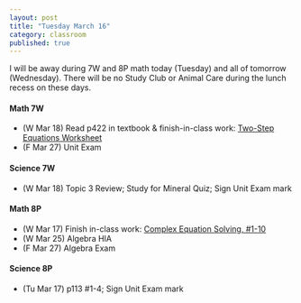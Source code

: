 ```yaml
---
layout: post
title: "Tuesday March 16"
category: classroom
published: true
---
```

<div class="alert alert-info" role="alert">
<p>I will be away during 7W and 8P math today (Tuesday) and all of tomorrow (Wednesday). There will be no Study Club or Animal Care during the lunch recess on these days.</p>
</div>

#### Math 7W
* (W Mar 18) Read p422 in textbook & finish-in-class work: <a href="https://www.dropbox.com/s/4ypok30narydvn3/WS%20Two%20Step%20Equations.pdf?dl=0">Two-Step Equations Worksheet</a>
* (F Mar 27) Unit Exam

#### Science 7W
* (W Mar 18) Topic 3 Review; Study for Mineral Quiz; Sign Unit Exam mark

#### Math 8P
* (W Mar 17) Finish in-class work: <a href="https://www.dropbox.com/s/2b3zv77p6gmw4o0/WS%20Complex%20Equation%20Solving.pdf?dl=0">Complex Equation Solving, #1-10</a>
* (W Mar 25) Algebra HIA
* (F Mar 27) Algebra Exam

#### Science 8P
* (Tu Mar 17) p113 #1-4; Sign Unit Exam mark
